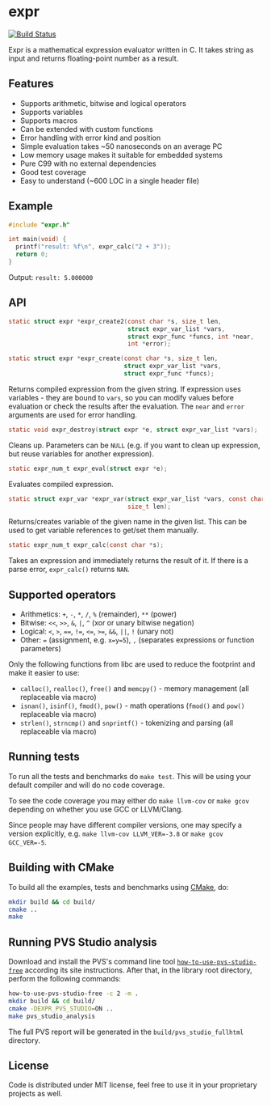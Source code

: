# expr

[![Build Status](https://travis-ci.org/zserge/expr.svg?branch=master)](https://travis-ci.org/zserge/expr)

Expr is a mathematical expression evaluator written in C. It takes string as
input and returns floating-point number as a result.

## Features

- Supports arithmetic, bitwise and logical operators
- Supports variables
- Supports macros
- Can be extended with custom functions
- Error handling with error kind and position
- Simple evaluation takes ~50 nanoseconds on an average PC
- Low memory usage makes it suitable for embedded systems
- Pure C99 with no external dependencies
- Good test coverage
- Easy to understand (~600 LOC in a single header file)

## Example

```c
#include "expr.h"

int main(void) {
  printf("result: %f\n", expr_calc("2 + 3"));
  return 0;
}
```

Output: `result: 5.000000`

## API

```c
static struct expr *expr_create2(const char *s, size_t len,
                                 struct expr_var_list *vars,
                                 struct expr_func *funcs, int *near,
                                 int *error);

static struct expr *expr_create(const char *s, size_t len,
                                struct expr_var_list *vars,
                                struct expr_func *funcs);
```

Returns compiled expression from the given string. If expression uses
variables - they are bound to `vars`, so you can modify values before evaluation
or check the results after the evaluation. The `near` and `error` arguments are
used for error handling.

```c
static void expr_destroy(struct expr *e, struct expr_var_list *vars);
```

Cleans up. Parameters can be `NULL` (e.g. if you want to clean up expression,
but reuse variables for another expression).

```c
static expr_num_t expr_eval(struct expr *e);
```

Evaluates compiled expression.

```c
static struct expr_var *expr_var(struct expr_var_list *vars, const char *s,
                                 size_t len);
```

Returns/creates variable of the given name in the given list. This can be used
to get variable references to get/set them manually.

```c
static expr_num_t expr_calc(const char *s);
```

Takes an expression and immediately returns the result of it. If there is a parse error, `expr_calc()` returns `NAN`.

## Supported operators

- Arithmetics: `+`, `-`, `*`, `/`, `%` (remainder), `**` (power)
- Bitwise: `<<`, `>>`, `&`, `|`, `^` (xor or unary bitwise negation)
- Logical: `<`, `>`, `==`, `!=`, `<=`, `>=`, `&&`, `||`, `!` (unary not)
- Other: `=` (assignment, e.g. `x=y=5`), `,` (separates expressions or function parameters)

Only the following functions from libc are used to reduce the footprint and
make it easier to use:

- `calloc()`, `realloc()`, `free()` and `memcpy()` - memory management (all replaceable via macro)
- `isnan()`, `isinf()`, `fmod()`, `pow()` - math operations (`fmod()` and `pow()` replaceable via macro)
- `strlen()`, `strncmp()` and `snprintf()` - tokenizing and parsing (all replaceable via macro)

## Running tests

To run all the tests and benchmarks do `make test`. This will be using your
default compiler and will do no code coverage.

To see the code coverage you may either do `make llvm-cov` or `make gcov`
depending on whether you use GCC or LLVM/Clang.

Since people may have different compiler versions, one may specify a version
explicitly, e.g. `make llvm-cov LLVM_VER=-3.8` or `make gcov GCC_VER=-5`.

## Building with CMake

To build all the examples, tests and benchmarks using [CMake](https://cmake.org), do:

```bash
mkdir build && cd build/
cmake ..
make
```

## Running PVS Studio analysis

Download and install the PVS's command line tool [`how-to-use-pvs-studio-free`](https://github.com/viva64/how-to-use-pvs-studio-free) according its site instructions. After that, in the library root directory, perform the following commands:

```bash
how-to-use-pvs-studio-free -c 2 -m .
mkdir build && cd build/
cmake -DEXPR_PVS_STUDIO=ON ..
make pvs_studio_analysis
```

The full PVS report will be generated in the `build/pvs_studio_fullhtml` directory.

## License

Code is distributed under MIT license, feel free to use it in your proprietary
projects as well.
